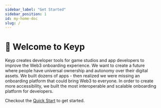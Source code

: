 ```yaml
---
sidebar_label: "Get Started"
sidebar_position: 1
id: my-home-doc
slug: /
---
```


# 🍩 Welcome to Keyp

Keyp creates developer tools for game studios and app developers to improve the Web3 onboarding experience.
We want to create a future where people have universal ownership and autonomy over their digital assets.‍ We built dozens of apps - then realized we were missing an onboarding platform that could bring Web3 to everyone. In order to create more accessibility, we built the most interoperable and scalable onboarding platform for developers.

Checkout the [Quick Start](docs/get-started/intro.md) to get started.
